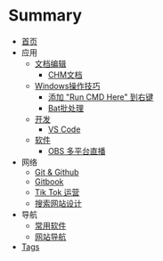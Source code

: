 # Summary

* [首页](README.md)
* 应用
  * [文档编辑](应用/文档编辑/文档编辑.md)
  	* [CHM文档](应用/文档编辑/chm.md)
  * [Windows操作技巧](应用/Windows操作技术/windows.md)
  	* [添加 "Run CMD Here" 到右键](应用/Windows操作技术/CMD右键.md)
  	* [Bat批处理](应用/Windows操作技术/BatRen.md)
  * [开发](应用/开发/开发.md)
    * [VS Code](应用/开发/vscode.md)
  * [软件](应用/软件/软件使用.md)
    * [OBS 多平台直播](应用/软件/obs.md)
* 网络
  * [Git & Github](网络/gitandgithub.md)
  * [Gitbook](网络/aboutgitbook/gitbook.md)
  * [Tik Tok 运营](网络\社交\tiktok.md)
  * [搜索网站设计](网络/website/SC.md)
* 导航
  * [常用软件](导航/常用软件.md)
  * [网站导航](导航/网站导航.md)
* [Tags](tags.md) 
